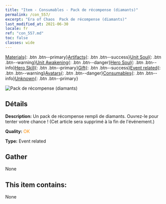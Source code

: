 ```yaml
---
title: "Item - Consumables - Pack de récompense (diamants)"
permalink: /con_557/
excerpt: "Era of Chaos  Pack de récompense (diamants)"
last_modified_at: 2021-06-30
locale: fr
ref: "con_557.md"
toc: false
classes: wide
---
```

 [Materials](/ItemsFR/){: .btn .btn--primary}[Artifacts](/ItemsFR/Artifacts/){: .btn .btn--success}[Unit Soul](/ItemsFR/UnitSoul/){: .btn .btn--warning}[Unit Awakening](/ItemsFR/UnitAwakening/){: .btn .btn--danger}[Hero Soul](/ItemsFR/HeroSoul/){: .btn .btn--info}[Hero Skill](/ItemsFR/HeroSkill/){: .btn .btn--primary}[Gift](/ItemsFR/Gift/){: .btn .btn--success}[Event related](/ItemsFR/Events/){: .btn .btn--warning}[Avatars](/ItemsFR/Avatars/){: .btn .btn--danger}[Consumables](/ItemsFR/Consumables/){: .btn .btn--info}[Unknown](/ItemsFR/Unknown/){: .btn .btn--primary}

 ![Pack de récompense (diamants)](/images/t/i_10043_redpacket.png)

## Détails
 **Description:** Un pack de récompense rempli de diamants. Ouvrez-le pour tenter votre chance ! (Cet article sera supprimé à la fin de l'événement.)

 **Quality:** <span style="color: #FF8C00">OK</span>

 **Type:** Event related

## Gather

  None

## This item contains:

  None

